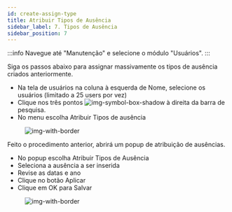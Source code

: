 ```yaml
---
id: create-assign-type
title: Atribuir Tipos de Ausência
sidebar_label: 7. Tipos de Ausência
sidebar_position: 7
---
```


:::info
Navegue até "Manutenção" e selecione o módulo "Usuários".
:::

Siga os passos abaixo para assignar massivamente os tipos de ausência criados anteriormente.

- Na tela de usuários na coluna à esquerda de Nome, selecione os usuários (limitado a 25 users por vez)​
- Clique nos três pontos ![img-symbol-box-shadow](/img/university/project-management/project-management-lesson2-symbol-2.png)  à direita da barra de pesquisa.​
- No menu escolha Atribuir Tipos de ausência
  
 <figure>

   ![img-with-border](/img/university/maintenance/Assign_Leave_Types.png)
   </figure>

Feito o procedimento anterior, abrirá um popup de atribuição de ausências. 

 - No popup escolha Atribuir Tipos de Ausência​
 - Seleciona a ausência a ser inserida
 - Revise as datas e ano
 - Clique no botão Aplicar
 - Clique em OK para Salvar
  
 <figure>

   ![img-with-border](/img/university/maintenance/Leave_Type.png)
   </figure>
  
